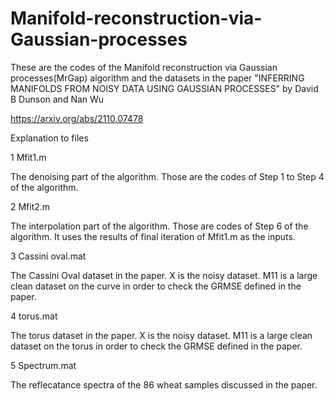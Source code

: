 # Manifold-reconstruction-via-Gaussian-processes

These are the codes of the Manifold reconstruction via Gaussian processes(MrGap) algorithm and the datasets in the paper "INFERRING MANIFOLDS FROM NOISY DATA USING GAUSSIAN PROCESSES" by David B Dunson and Nan Wu

https://arxiv.org/abs/2110.07478

Explanation to files

1 Mfit1.m 

The denoising part of the algorithm. Those are the codes of Step 1 to Step 4 of the algorithm.

2 Mfit2.m

The interpolation part of the algorithm. Those are codes of Step 6 of the algorithm. It uses the results of final iteration of Mfit1.m as the inputs.

3 Cassini oval.mat

The Cassini Oval dataset in the paper. X is the noisy dataset. M11 is a large clean dataset on the curve in order to check the GRMSE defined in the paper.

4 torus.mat

The torus dataset in the paper. X is the noisy dataset. M11 is a large clean dataset on the torus in order to check the GRMSE defined in the paper.

5 Spectrum.mat

The reflecatance spectra of the 86 wheat samples discussed in the paper.

